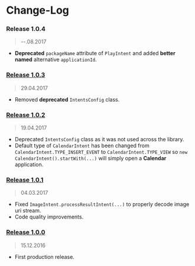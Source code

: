 Change-Log
===============

### Release 1.0.4 ###
> --.08.2017

- **Deprecated** `packageName` attribute of `PlayIntent` and added **better named** alternative `applicationId`.

### [Release 1.0.3](https://github.com/universum-studios/android_intents/releases/tag/1.0.3) ###
> 29.04.2017

- Removed **deprecated** `IntentsConfig` class.

### [Release 1.0.2](https://github.com/universum-studios/android_intents/releases/tag/1.0.2) ###
> 19.04.2017

- Deprecated `IntentsConfig` class as it was not used across the library.
- Default type of `CalendarIntent` has been changed from `CalendarIntent.TYPE_INSERT_EVENT` to 
  `CalendarIntent.TYPE_VIEW` so `new CalendarIntent().startWith(...)` will simply open a **Calendar**
  application.

### [Release 1.0.1](https://github.com/universum-studios/android_intents/releases/tag/1.0.1) ###
> 04.03.2017

- Fixed `ImageIntent.processResultIntent(...)` to properly decode image uri stream.
- Code quality improvements.

### [Release 1.0.0](https://github.com/universum-studios/android_intents/releases/tag/1.0.0) ###
> 15.12.2016

- First production release.